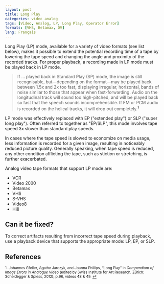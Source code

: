 ```yaml
---
layout: post
title: Long Play
categories: video analog
tags: [Video, Analog, LP, Long Play, Operator Error]
formats: [VHS, Betamax, DV]
lang: Français
---
```


Long Play (LP) mode, available for a variety of video formats (see list below), makes it possible to extend the potential recording time of a tape by lowering the tape speed and changing the angle and proximity of the recorded tracks. For proper playback, a recording made in LP mode must be played back in LP mode.

<blockquote>If ... played back in Standard Play (SP) mode, the image is still recognisable, but—depending on the format—may be played back between 1.5x and 2x too fast, displaying irregular, horizontal, bands of noise similar to those that appear when fast-forwarding. Audio on the longitudinal track will sound too high-pitched, and will be played back so fast that the speech sounds incomprehensible. If FM or PCM audio is recorded on the helical tracks, it will drop out completely.<sup><a href="#fn1" id="ref1">1</a></sup></blockquote>  

LP mode was effectively replaced with EP ("extended play") or SLP ("super long play"). Often referred to together as "EP/SLP", this mode involves tape speed 3x slower than standard play speeds.

In cases where the tape speed is slowed to economize on media usage, less information is recorded for a given image, resulting in noticeably reduced picture quality. Generally speaking, when tape speed is reduced, any other condition afflicting the tape, such as stiction or stretching, is further exacerbated.

Analog video tape formats that support LP mode are:
* VCR
* Video 2000
* Betamax
* VHS
* S-VHS
* Video8
* Hi8

## Can it be fixed?

To correct artifacts resulting from incorrect tape speed during playback, use a playback device that supports the appropriate mode: LP, EP, or SLP.

## References

<sup id="fn1">1. Johannes Gfeller, Agathe Jarczyk, and Joanna Phillips, “Long Play” in _Compendium of Image Errors in Analogue Video_ (edited by Swiss Institute for Art Research, Zürich: Scheidegger & Spiess, 2012), p.96, videos 48 & 49. <a href="#ref1" title="Jump back to footnote 1 in the text.">↩</a></sup>  
